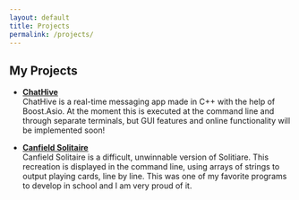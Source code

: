 ```yaml
---
layout: default
title: Projects
permalink: /projects/
---
```


## My Projects

- **[ChatHive](https://github.com/lukemcelya/ChatHive)**  
  ChatHive is a real-time messaging app made in C++ with the help of Boost.Asio.
  At the moment this is executed at the command line and through separate terminals,
  but GUI features and online functionality will be implemented soon!

- **[Canfield Solitaire](https://github.com/lukemcelya/CanfieldSolitaire)**  
  Canfield Solitaire is a difficult, unwinnable version of Solitiare. This recreation
  is displayed in the command line, using arrays of strings to output playing cards, line
  by line. This was one of my favorite programs to develop in school and I am very proud of it.
